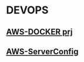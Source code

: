 # DEVOPS

## [AWS-DOCKER prj](https://github.com/devsacti/WEB-APP/tree/main/DEVOPS/AWS-DOCKER)

## [AWS-ServerConfig](https://github.com/devsacti/WEB-APP/tree/main/DEVOPS/AWS-ServerConfig)
